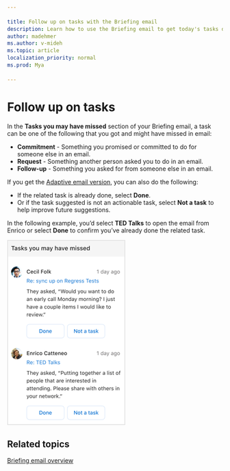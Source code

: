 ```yaml
---

title: Follow up on tasks with the Briefing email
description: Learn how to use the Briefing email to get today's tasks done
author: madehmer
ms.author: v-mideh
ms.topic: article
localization_priority: normal 
ms.prod: Mya

---
```

# Follow up on tasks

In the **Tasks you may have missed** section of your Briefing email, a task can be one of the following that you got and might have missed in email:

* **Commitment** - Something you promised or committed to do for someone else in an email.
* **Request** - Something another person asked you to do in an email.
* **Follow-up** - Something you asked for from someone else in an email.

If you get the [Adaptive email version](be-overview.md#adaptive-or-html-version), you can also do the following:

* If the related task is already done, select **Done**.
* Or if the task suggested is not an actionable task, select **Not a task** to help improve future suggestions.

In the following example, you’d select **TED Talks** to open the email from Enrico or select **Done** to confirm you’ve already done the related task.

   ![Briefing email about tasks](./images/be-tasks.png)

## Related topics

[Briefing email overview](be-overview.md)